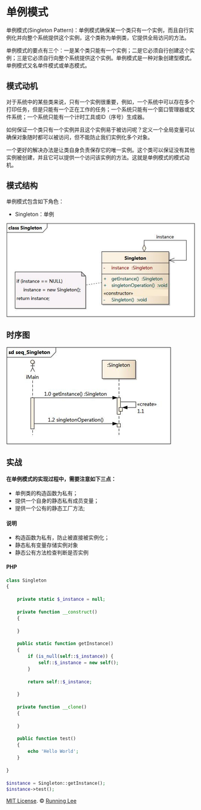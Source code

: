 # 单例模式

单例模式(Singleton Pattern)：单例模式确保某一个类只有一个实例，而且自行实例化并向整个系统提供这个实例，这个类称为单例类，它提供全局访问的方法。

单例模式的要点有三个：一是某个类只能有一个实例；二是它必须自行创建这个实例；三是它必须自行向整个系统提供这个实例。单例模式是一种对象创建型模式。单例模式又名单件模式或单态模式。

## 模式动机

对于系统中的某些类来说，只有一个实例很重要，例如，一个系统中可以存在多个打印任务，但是只能有一个正在工作的任务；一个系统只能有一个窗口管理器或文件系统；一个系统只能有一个计时工具或ID（序号）生成器。

如何保证一个类只有一个实例并且这个实例易于被访问呢？定义一个全局变量可以确保对象随时都可以被访问，但不能防止我们实例化多个对象。

一个更好的解决办法是让类自身负责保存它的唯一实例。这个类可以保证没有其他实例被创建，并且它可以提供一个访问该实例的方法。这就是单例模式的模式动机。

## 模式结构

单例模式包含如下角色：

* Singleton：单例

![](/screenshot/singleton.jpg)

## 时序图

![](/screenshot/seq_singleton.jpg)

## 实战

#### 在单例模式的实现过程中，需要注意如下三点：
  * 单例类的构造函数为私有；
  * 提供一个自身的静态私有成员变量；
  * 提供一个公有的静态工厂方法;
  
#### 说明

- 构造函数为私有，防止被直接被实例化；
- 静态私有变量存储实例对象
- 静态公有方法检查判断是否实例

#### PHP

```php
class Singleton
{

    private static $_instance = null;

    private function __construct()
    {

    }

    public static function getInstance()
    {
        if (is_null(self::$_instance)) {
            self::$_instance = new self();
        }

        return self::$_instance;

    }

    private function __clone()
    {

    }

    public function test()
    {
        echo 'Hello World';
    }

}

$instance = Singleton::getInstance();
$instance->test();

```


[MIT License](https://opensource.org/licenses/mit-license.html). ©  [Running Lee](mailto:lihui870920@gmail.com)